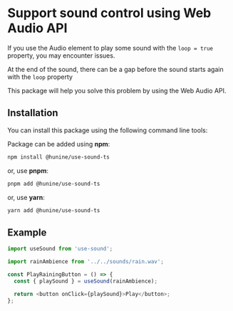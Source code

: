 # Support sound control using Web Audio API

If you use the Audio element to play some sound with the `loop = true` property, you may encounter issues.

At the end of the sound, there can be a gap before the sound starts again with the `loop` property

This package will help you solve this problem by using the Web Audio API.

## Installation
You can install this package using the following command line tools:

Package can be added using **npm**:
```bash
npm install @hunine/use-sound-ts
```
or, use **pnpm**:
```bash
pnpm add @hunine/use-sound-ts
```
or, use **yarn**:
```bash
yarn add @hunine/use-sound-ts
```

## Example
```ts
import useSound from 'use-sound';

import rainAmbience from '../../sounds/rain.wav';

const PlayRainingButton = () => {
  const { playSound } = useSound(rainAmbience);

  return <button onClick={playSound}>Play</button>;
};
```